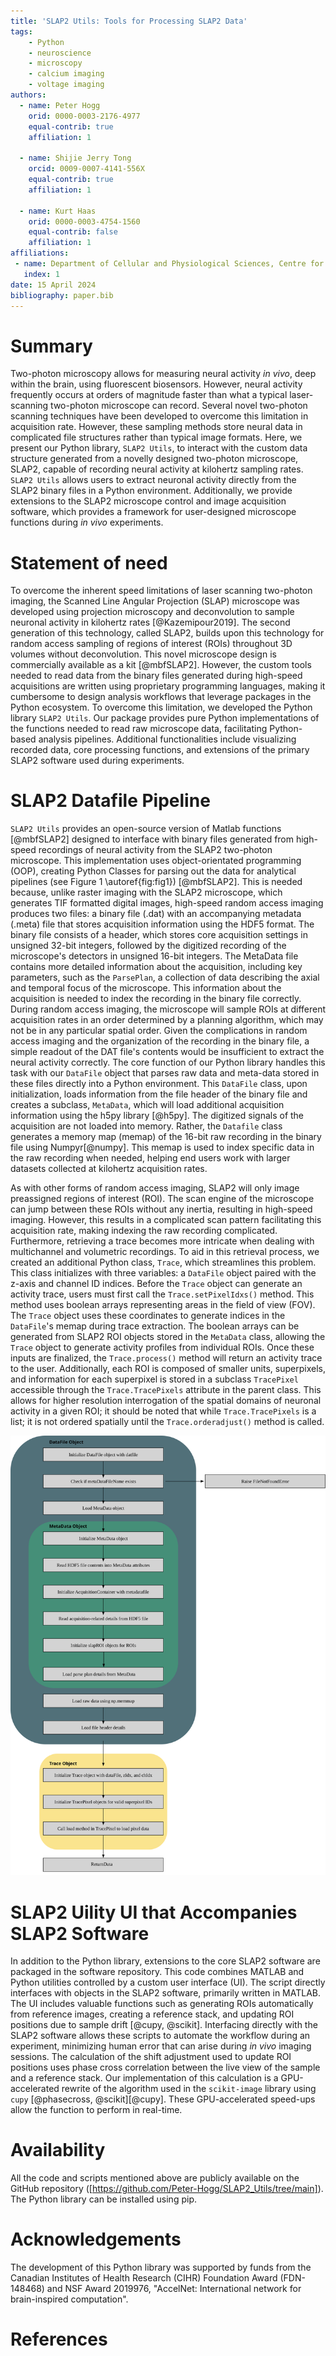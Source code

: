 ```yaml
---
title: 'SLAP2 Utils: Tools for Processing SLAP2 Data'
tags:
    - Python
    - neuroscience
    - microscopy
    - calcium imaging
    - voltage imaging
authors:
  - name: Peter Hogg
    orid: 0000-0003-2176-4977
    equal-contrib: true 
    affiliation: 1

  - name: Shijie Jerry Tong
    orcid: 0009-0007-4141-556X
    equal-contrib: true
    affiliation: 1 

  - name: Kurt Haas
    orid: 0000-0003-4754-1560
    equal-contrib: false
    affiliation: 1
affiliations:
 - name: Department of Cellular and Physiological Sciences, Centre for Brain Health, School of Biomedical Engineering, University of British Columbia, Vancouver, Canada
   index: 1
date: 15 April 2024
bibliography: paper.bib
---
```


# Summary

Two-photon microscopy allows for measuring neural activity *in vivo*, deep within the brain, using fluorescent biosensors. However, neural activity frequently occurs at orders of magnitude faster than what a typical laser-scanning two-photon microscope can record. Several novel two-photon scanning techniques have been developed to overcome this limitation in acquisition rate. However, these sampling methods store neural data in complicated file structures rather than typical image formats. Here, we present our Python library, `SLAP2 Utils`, to interact with the custom data structure generated from a novelly designed two-photon microscope, SLAP2, capable of recording neural activity at kilohertz sampling rates. `SLAP2 Utils` allows users to extract neuronal activity directly from the SLAP2 binary files in a Python environment. Additionally, we provide extensions to the SLAP2 microscope control and image acquisition software, which provides a framework for user-designed microscope functions during *in vivo* experiments.  

# Statement of need

To overcome the inherent speed limitations of laser scanning two-photon imaging, the Scanned Line Angular Projection (SLAP) microscope was developed using projection microscopy and deconvolution to sample neuronal activity in kilohertz rates [@Kazemipour2019]. The second generation of this technology, called SLAP2, builds upon this technology for random access sampling of regions of interest (ROIs) throughout 3D volumes without deconvolution.  This novel microscope design is commercially available as a kit [@mbfSLAP2]. However, the custom tools needed to read data from the binary files generated during high-speed acquisitions are written using proprietary programming languages, making it cumbersome to design analysis workflows that leverage packages in the Python ecosystem. To overcome this limitation, we developed the Python library `SLAP2 Utils`. Our package provides pure Python implementations of the functions needed to read raw microscope data, facilitating Python-based analysis pipelines. Additional functionalities include visualizing recorded data, core processing functions, and extensions of the primary SLAP2 software used during experiments.

# SLAP2 Datafile Pipeline

`SLAP2 Utils` provides an open-source version of Matlab functions [@mbfSLAP2] designed to interface with binary files generated from high-speed recordings of neural activity from the SLAP2 two-photon microscope. This implementation uses object-orientated programming (OOP), creating Python Classes for parsing out the data for analytical pipelines (see Figure 1 \autoref{fig:fig1}) [@mbfSLAP2]. This is needed because, unlike raster imaging with the SLAP2 microscope, which generates TIF formatted digital images, high-speed random access imaging produces two files: a binary file (.dat) with an accompanying metadata (.meta) file that stores acquisition information using the HDF5 format. The binary file consists of a header, which stores core acquisition settings in unsigned 32-bit integers, followed by the digitized recording of the microscope's detectors in unsigned 16-bit integers. The MetaData file contains more detailed information about the acquisition, including key parameters, such as the `ParsePlan`, a collection of data describing the axial and temporal focus of the microscope. This information about the acquisition is needed to index the recording in the binary file correctly. During random access imaging, the microscope will sample ROIs at different acquisition rates in an order determined by a planning algorithm, which may not be in any particular spatial order.  Given the complications in random access imaging and the organization of the recording in the binary file, a simple readout of the DAT file's contents would be insufficient to extract the neural activity correctly. The core function of our Python library handles this task with our `DataFile` object that parses raw data and meta-data stored in these files directly into a Python environment. This `DataFile` class, upon initialization, loads information from the file header of the binary file and creates a subclass, `MetaData`, which will load additional acquisition information using the h5py library [@h5py]. The digitized signals of the acquisition are not loaded into memory. Rather, the `Datafile` class generates a memory map (memap) of the 16-bit raw recording in the binary file using Numpyr[@numpy]. This memap is used to index specific data in the raw recording when needed, helping end users work with larger datasets collected at kilohertz acquisition rates.

As with other forms of random access imaging, SLAP2 will only image preassigned regions of interest (ROI). The scan engine of the microscope can jump between these ROIs without any inertia, resulting in high-speed imaging. However, this results in a complicated scan pattern facilitating this acquisition rate, making indexing the raw recording complicated. Furthermore, retrieving a trace becomes more intricate when dealing with multichannel and volumetric recordings. To aid in this retrieval process, we created an additional Python class, `Trace`, which streamlines this problem. This class initializes with three variables: a `DataFile` object paired with the z-axis and channel ID indices. Before the `Trace` object can generate an activity trace, users must first call the `Trace.setPixelIdxs()` method. This method uses boolean arrays representing areas in the field of view (FOV). The `Trace` object uses these coordinates to generate indices in the `DataFile`'s memap during trace extraction. The boolean arrays can be generated from SLAP2 ROI objects stored in the `MetaData` class, allowing the `Trace` object to generate activity profiles from individual ROIs. Once these inputs are finalized, the `Trace.process()` method will return an activity trace to the user. Additionally, each ROI is composed of smaller units, superpixels, and information for each superpixel is stored in a subclass `TracePixel` accessible through the `Trace.TracePixels` attribute in the parent class. This allows for higher resolution interrogation of the spatial domains of neuronal activity in a given ROI; it should be noted that while `Trace.TracePixels` is a list; it is not ordered spatially until the `Trace.orderadjust()` method is called.


![Figure 1: SLAP2 Pipeline. The DataFile class is initialized with the path to a .dat file. The MetaData subclass will be initialized if the .meta file is found. A DataFile object is then used to initialize the Trace Class, which has methods for easy data extraction from the binary file.\label{fig:fig1}](SLAP2_Pipeline.svg)

# SLAP2 Uility UI that Accompanies SLAP2 Software

In addition to the Python library, extensions to the core SLAP2 software are packaged in the software repository. This code combines MATLAB and Python utilities controlled by a custom user interface (UI). The script directly interfaces with objects in the SLAP2 software, primarily written in MATLAB. The UI includes valuable functions such as generating ROIs automatically from reference images, creating a reference stack, and updating ROI positions due to sample drift [@cupy, @scikit]. Interfacing directly with the SLAP2 software allows these scripts to automate the workflow during an experiment, minimizing human error that can arise during *in vivo* imaging sessions. The calculation of the shift adjustment used to update ROI positions uses phase cross correlation between the live view of the sample and a reference stack. Our implementation of this calculation is a GPU-accelerated rewrite of the algorithm used in the `scikit-image` library using `cupy` [@phasecross, @scikit][@cupy]. These GPU-accelerated speed-ups allow the function to perform in real-time.

# Availability

All the code and scripts mentioned above are publicly available on the GitHub repository ([https://github.com/Peter-Hogg/SLAP2_Utils/tree/main]). The Python library can be installed using pip.

# Acknowledgements

The development of this Python library was supported by funds from the Canadian Institutes of Health Research (CIHR) Foundation Award (FDN-148468) and  NSF Award 2019976, "AccelNet: International network for brain-inspired computation". 

# References
